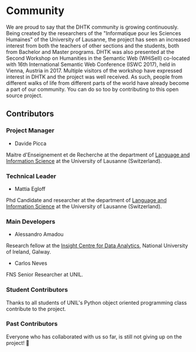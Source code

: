 # Community

We are proud to say that the DHTK community is growing continuously.
Being created by the researchers of the "Informatique pour les Sciences
Humaines" of the University of Lausanne, the project has seen an
increased interest from both the teachers of other sections and the
students, both from Bachelor and Master programs. DHTK was also
presented at the Second Workshop on Humanities in the Semantic Web
(WHiSeII) co-located with 16th International Semantic Web Conference
(ISWC 2017), held in Vienna, Austria in 2017. Multiple visitors of the
workshop have expressed interest in DHTK and the project was well
received. As such, people from different walks of life from different
parts of the world have already become a part of our community. You can
do so too by contributing to this open source project.

## Contributors

### Project Manager

-   Davide Picca

Maitre d'Enseignement et de Recherche at the department of [Language and
Information Science][] at the University of Lausanne (Switzerland).

### Technical Leader

-   Mattia Egloff

Phd Candidate and researcher at the department of [Language and
Information Science][] at the University of Lausanne (Switzerland).

### Main Developers

-   Alessandro Amadou

Research fellow at the [Insight Centre for Data Analytics][], National
University of Ireland, Galway.

-   Carlos Neves

FNS Senior Researcher at UNIL.

### Student Contributors

Thanks to all students of UNIL's Python object oriented programming class
contribute to the project.

### Past Contributors
Everyone who has collaborated with us so far, is still not giving up on the project! 🙂

[Language and Information Science]: http://unil.ch/sli
[Insight Centre for Data Analytics]: http://www.insight-centre.org